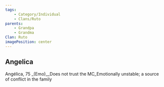 ```yaml
---
tags:
    - Category/Individual
    - Clans/Ruto
parents:
    - Grandpa
    - Grandma
Clan: Ruto
imagePosition: center
---
```


## Angelica

Angélica, 75 \_(Emo)\_\_Does not trust the MC_Emotionally unstable; a source of conflict in the family
